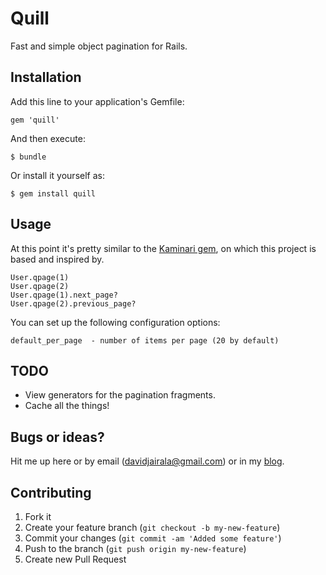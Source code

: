 # Quill

Fast and simple object pagination for Rails.

## Installation

Add this line to your application's Gemfile:

    gem 'quill'

And then execute:

    $ bundle

Or install it yourself as:

    $ gem install quill

## Usage

At this point it's pretty similar to the [Kaminari gem](https://github.com/amatsuda/kaminari), on which this project is based and inspired by.

    User.qpage(1)
    User.qpage(2)
    User.qpage(1).next_page?
    User.qpage(2).previous_page?

You can set up the following configuration options:

    default_per_page  - number of items per page (20 by default)

## TODO

* View generators for the pagination fragments.
* Cache all the things!

## Bugs or ideas?

Hit me up here or by email ([davidjairala@gmail.com](davidjairala@gmail.com)) or in my [blog](http://davemode.com/).

## Contributing

1. Fork it
2. Create your feature branch (`git checkout -b my-new-feature`)
3. Commit your changes (`git commit -am 'Added some feature'`)
4. Push to the branch (`git push origin my-new-feature`)
5. Create new Pull Request
